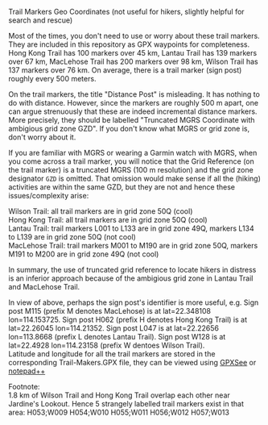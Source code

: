 Trail Markers Geo Coordinates (not useful for hikers, slightly helpful for search and rescue)

Most of the times, you don't need to use or worry about these trail markers.
They are included in this repository as GPX waypoints for completeness.<br>
Hong Kong Trail has 100 markers over 45 km, Lantau Trail has 139 markers over 67 km, MacLehose Trail has 200 markers over 98 km, Wilson Trail has 137 markers over 76 km. On average, there is a trail marker (sign post) roughly every 500 meters.

On the trail markers, the title "Distance Post" is misleading. It has nothing to do with distance. However, since the markers are roughly 500 m apart, one can argue strenuously that these are indeed incremental distance markers. More precisely, they should be labelled "Truncated MGRS Coordinate with ambigious grid zone GZD". If you don't know what MGRS or grid zone is, don't worry about it.

If you are familiar with MGRS or wearing a Garmin watch with MGRS, when you come across a trail marker, you will notice that the Grid Reference (on the trail marker) is a truncated MGRS (100 m resolution) and the grid zone designator `GZD` is omitted.
That omission would make sense if all the (hiking) activities are within the same GZD, but they are not and hence these issues/complexity arise:

Wilson Trail: all trail markers are in grid zone 50Q (cool)<br>
Hong Kong Trail: all trail markers are in grid zone 50Q (cool)<br>
Lantau Trail: trail markers L001 to L133 are in grid zone 49Q, markers L134 to L139 are in grid zone 50Q (not cool)<br>
MacLehose Trail: trail markers M001 to M190 are in grid zone 50Q, markers M191 to M200 are in grid zone 49Q (not cool)<br>

In summary, the use of truncated grid reference to locate hikers in distress is an inferior approach because of the ambigious grid zone in Lantau Trail and MacLehose Trail. 

In view of above, perhaps the sign post's identifier is more useful, e.g. Sign post M115 (prefix M denotes MacLehose) is at lat=22.348108 lon=114.153725. Sign post H062 (prefix H denotes Hong Kong Trail) is at lat=22.26045 lon=114.21352. Sign post L047 is at lat=22.22656 lon=113.8668 (prefix L denotes Lantau Trail). Sign post W128 is at lat=22.4928 lon=114.23158 (prefix W dentoes Wilson Trail).<br>
Latitude and longitude for all the trail markers are stored in the corresponding Trail-Makers.GPX file, they can be viewed using [GPXSee](http://www.gpxsee.org) or [notepad++](https://notepad-plus-plus.org/)

Footnote: <br>1.8 km of Wilson Trail and Hong Kong Trail overlap each other near Jardine's Lookout. Hence 5 strangely labelled trail markers exist in that area: H053;W009 H054;W010 H055;W011 H056;W012 H057;W013
